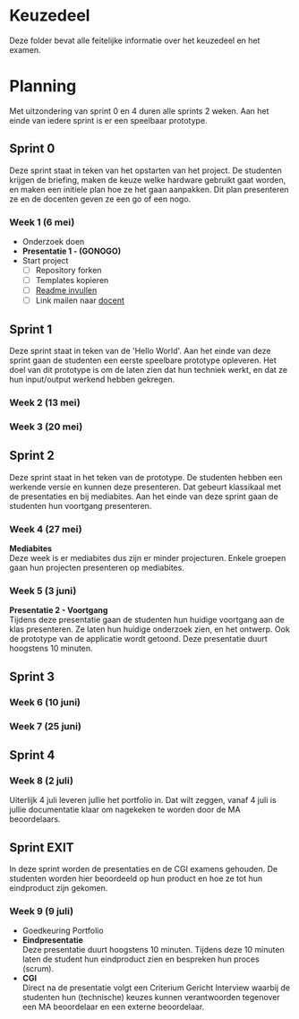 # Keuzedeel
Deze folder bevat alle feitelijke informatie over het keuzedeel en het examen.

# Planning
Met uitzondering van sprint 0 en 4 duren alle sprints 2 weken. Aan het einde van iedere sprint is er een speelbaar prototype.
## Sprint 0   <SPRINT>
Deze sprint staat in teken van het opstarten van het project. De studenten krijgen de briefing, maken de keuze welke hardware gebruikt gaat worden, en maken een initiele plan hoe ze het gaan aanpakken. Dit plan presenteren ze en de docenten geven ze een go of een nogo.

### Week 1 (6 mei)
* Onderzoek doen
* **Presentatie 1 - (GONOGO)**
* Start project
  * [ ] Repository forken
  * [ ] Templates kopieren
  * [ ] [Readme invullen](../readme.md)
  * [ ] Link mailen naar [docent](e.schenk@ma-web.nl)

## Sprint 1   <SPRINT>
Deze sprint staat in teken van de 'Hello World'. Aan het einde van deze sprint gaan de studenten een eerste speelbare prototype opleveren. Het doel van dit prototype is om de laten zien dat hun techniek werkt, en dat ze hun input/output werkend hebben gekregen.

### Week 2 (13 mei)

### Week 3 (20 mei)

## Sprint 2   <SPRINT>
Deze sprint staat in het teken van de prototype. De studenten hebben een werkende versie en kunnen deze presenteren. Dat gebeurt klassikaal met de presentaties en bij mediabites. Aan het einde van deze sprint gaan de studenten hun voortgang presenteren.
### Week 4 (27 mei)
**Mediabites**  
Deze week is er mediabites dus zijn er minder projecturen. Enkele groepen gaan hun projecten presenteren op mediabites.
### Week 5 (3 juni)
**Presentatie 2 - Voortgang**  
Tijdens deze presentatie gaan de studenten hun huidige voortgang aan de klas presenteren. Ze laten hun huidige onderzoek zien, en het ontwerp. Ook de prototype van de applicatie wordt getoond. Deze presentatie duurt hoogstens 10 minuten.

## Sprint 3   <SPRINT>
### Week 6 (10 juni)
### Week 7 (25 juni)

## Sprint 4   <SPRINT>
### Week 8 (2 juli)
Uiterlijk 4 juli leveren jullie het portfolio in. Dat wilt zeggen, vanaf 4 juli is jullie documentatie klaar om nagekeken te worden door de MA beoordelaars.

## Sprint EXIT
In deze sprint worden de presentaties en de CGI examens gehouden. De studenten worden hier beoordeeld op hun product en hoe ze tot hun eindproduct zijn gekomen.

### Week 9 (9 juli)
* Goedkeuring Portfolio
* **Eindpresentatie**  
  Deze presentatie duurt hoogstens 10 minuten. Tijdens deze 10 minuten laten de student hun eindproduct zien en bespreken hun proces (scrum).
* **CGI**  
  Direct na de presentatie volgt een Criterium Gericht Interview waarbij de studenten hun (technische) keuzes kunnen verantwoorden tegenover een MA beoordelaar en een externe beoordelaar.
